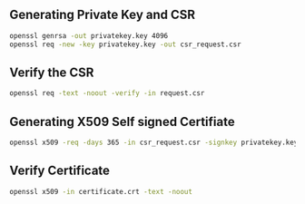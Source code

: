 ## Generating Private Key and CSR
```bash
openssl genrsa -out privatekey.key 4096
openssl req -new -key privatekey.key -out csr_request.csr
```

## Verify the CSR
```bash
openssl req -text -noout -verify -in request.csr
```


## Generating X509 Self signed Certifiate
```bash
openssl x509 -req -days 365 -in csr_request.csr -signkey privatekey.key -out certificate.crt
```

## Verify Certificate
```bash
openssl x509 -in certificate.crt -text -noout
```